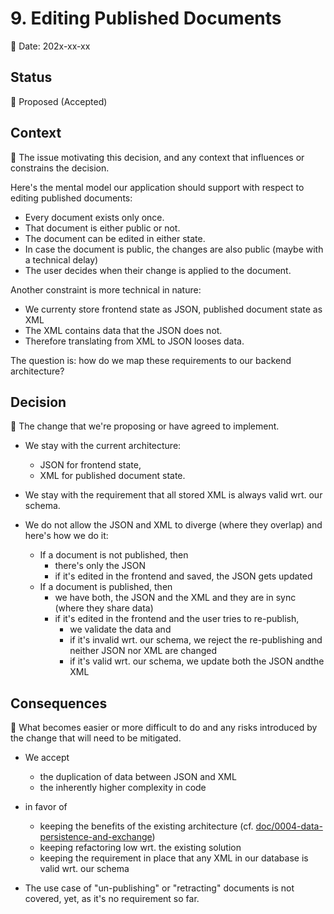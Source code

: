 # 9. Editing Published Documents

🚧 Date: 202x-xx-xx

## Status

🚧 Proposed (Accepted)

## Context

🚧 The issue motivating this decision, and any context that influences or constrains the decision.

Here's the mental model our application should support with respect to editing published documents:

- Every document exists only once.
- That document is either public or not.
- The document can be edited in either state.
- In case the document is public, the changes are also public (maybe with a technical delay)
- The user decides when their change is applied to the document.

Another constraint is more technical in nature:

- We currenty store frontend state as JSON, published document state as XML
- The XML contains data that the JSON does not.
- Therefore translating from XML to JSON looses data.

The question is: how do we map these requirements to our backend architecture?

## Decision

🚧 The change that we're proposing or have agreed to implement.

- We stay with the current architecture:
  - JSON for frontend state,
  - XML for published document state.

- We stay with the requirement that all stored XML is always valid wrt. our schema.

- We do not allow the JSON and XML to diverge (where they overlap) and here's how we do it:
  - If a document is not published, then
    - there's only the JSON
    - if it's edited in the frontend and saved, the JSON gets updated
  - If a document is published, then
    - we have both, the JSON and the XML and they are in sync (where they share data)
    - if it's edited in the frontend and the user tries to re-publish, 
      - we validate the data and
      - if it's invalid wrt. our schema, we reject the re-publishing and neither JSON nor XML are changed
      - if it's valid wrt. our schema, we update both the JSON andthe XML

## Consequences

🚧 What becomes easier or more difficult to do and any risks introduced by the change that will need to be mitigated.

- We accept
  - the duplication of data between JSON and XML
  - the inherently higher complexity in code

- in favor of

  - keeping the benefits of the existing architecture (cf. [doc/0004-data-persistence-and-exchange](./0004-data-persistence-and-exchange.md))
  - keeping refactoring low wrt. the existing solution
  - keeping the requirement in place that any XML in our database is valid wrt. our schema

- The use case of "un-publishing" or "retracting" documents is not covered, yet, as it's no requirement so far.

